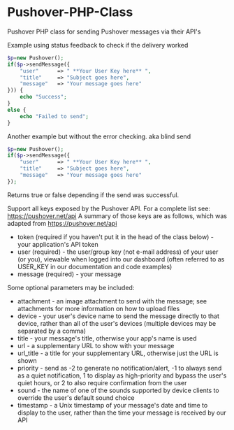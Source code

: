 # Pushover-PHP-Class
Pushover PHP class for sending Pushover messages via their API's

Example using status feedback to check if the delivery worked
```php
$p=new Pushover();
if($p->sendMessage({
	"user"   	=> " **Your User Key here** ",
	"title"		=> "Subject goes here",
	"message"	=> "Your message goes here"
})) {
	echo "Success";
}
else {
	echo "Failed to send";
}
```
Another example but without the error checking. aka blind send
```php
$p=new Pushover();
if($p->sendMessage({
	"user"    	=> " **Your User Key here** ",
	"title"		=> "Subject goes here",
	"message"	=> "Your message goes here"
});
```
  
Returns true or false depending if the send was successful.
  
Support all keys exposed by the Pushover API. For a complete list see: https://pushover.net/api
A summary of those keys are as follows, which was adapted from https://pushover.net/api
* token (required if you haven't put it in the head of the class below) - your application's API token
* user (required) - the user/group key (not e-mail address) of your user (or you), viewable when logged into our dashboard (often referred to as USER_KEY in our documentation and code examples)
* message (required) - your message

Some optional parameters may be included:
* attachment - an image attachment to send with the message; see attachments for more information on how to upload files
* device - your user's device name to send the message directly to that device, rather than all of the user's devices (multiple devices may be separated by a comma)
* title - your message's title, otherwise your app's name is used
* url - a supplementary URL to show with your message
* url_title - a title for your supplementary URL, otherwise just the URL is shown
* priority - send as -2 to generate no notification/alert, -1 to always send as a quiet notification, 1 to display as high-priority and bypass the user's quiet hours, or 2 to also require confirmation from the user
* sound - the name of one of the sounds supported by device clients to override the user's default sound choice
* timestamp - a Unix timestamp of your message's date and time to display to the user, rather than the time your message is received by our API
